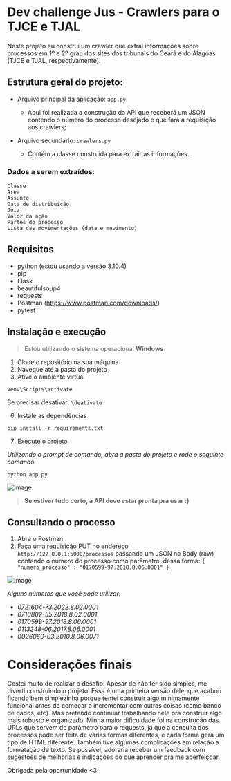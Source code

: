 # Dev challenge Jus - Crawlers para o TJCE e TJAL
Neste projeto eu construí um crawler que extrai informações sobre processos em 1º e 2º grau dos sites dos tribunais do Ceará e do Alagoas (TJCE e TJAL, respectivamente).

## Estrutura geral do projeto:

- Arquivo principal da aplicação: ```app.py```
   - Aqui foi realizada a construção da API que receberá um JSON contendo o número do processo desejado e que fará a requisição aos crawlers;
     
- Arquivo secundário: ```crawlers.py```
   - Contém a classe construída para extrair as informações.

 ### Dados a serem extraídos:
```
Classe
Área
Assunto
Data de distribuição
Juiz
Valor da ação
Partes do processo
Lista das movimentações (data e movimento)
```

## Requisitos
- python (estou usando a versão 3.10.4)
- pip
- Flask
- beautifulsoup4
- requests
- Postman (https://www.postman.com/downloads/)
- pytest

## Instalação e execução
> Estou utilizando o sistema operacional **Windows**

1. Clone o repositório na sua máquina
3. Navegue até a pasta do projeto
5. Ative o ambiente virtual

```
venv\Scripts\activate
```
Se precisar desativar: ```\deativate```

6. Instale as dependências

```
pip install -r requirements.txt
```

7. Execute o projeto
   
_Utilizando o prompt de comando, abra a pasta do projeto e rode o seguinte comando_
```
python app.py
```
  
![image](https://github.com/cariamlara/dev-challenge/assets/85589143/9e560198-69ba-4d97-af9f-e7d8974e48b3)

> **Se estiver tudo certo, a API deve estar pronta pra usar :)** 

## Consultando o processo
1. Abra o Postman
2. Faça uma requisição PUT no endereço ```http://127.0.0.1:5000/processos``` passando um JSON no Body (raw) contendo o número do processo como parâmetro, dessa forma:
```{ "numero_processo" : "0170599-97.2018.8.06.0001" }```

![image](https://github.com/cariamlara/dev-challenge/assets/85589143/90838a67-d724-4952-9b8b-e31bfd2bd9d9)


_Alguns números que você pode utilizar:_
- _0721604-73.2022.8.02.0001_
- _0710802-55.2018.8.02.0001_ 
- _0170599-97.2018.8.06.0001_
- _0113248-06.2017.8.06.0001_
- _0026060-03.2010.8.06.0071_ 

# Considerações finais

Gostei muito de realizar o desafio. Apesar de não ter sido simples, me diverti construindo o projeto. Essa é uma primeira versão dele, que acabou ficando bem simplezinha porque tentei construir algo minimamente funcional antes de começar a incrementar com outras coisas (como banco de dados, etc).
Mas pretendo continuar trabalhando nele pra construir algo mais robusto e organizado. 
Minha maior dificuldade foi na construção das URLs que servem de parâmetro para o requests, já que a consulta dos processos pode ser feita de várias formas diferentes, e cada forma gera um tipo de HTML diferente.
Também tive algumas complicações em relação a formatação de texto. Se possível, adoraria receber um feedback com sugestões de melhorias e indicações do que aprender pra me aperfeiçoar.

Obrigada pela oportunidade <3
